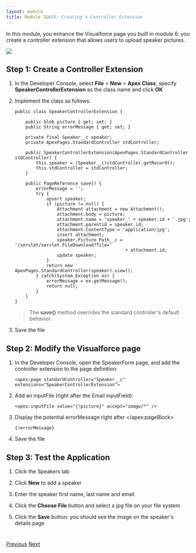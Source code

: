 ```yaml
---
layout: module
title: Module 7&#58; Creating a Controller Extension
---
```

In this module, you enhance the Visualforce page you built in module 6: you create a controller extension that allows users to upload speaker pictures.

![](images/upload.jpg)

## Step 1: Create a Controller Extension

1. In the Developer Console, select **File** > **New** > **Apex Class**, specify **SpeakerControllerExtension** as the class name and click **OK**

1. Implement the class as follows:

    ```
    public class SpeakerControllerExtension {

        public blob picture { get; set; }
        public String errorMessage { get; set; }

        private final Speaker__c speaker;
        private ApexPages.StandardController stdController;

        public SpeakerControllerExtension(ApexPages.StandardController stdController) {
            this.speaker = (Speaker__c)stdController.getRecord();
            this.stdController = stdController;
        }

        public PageReference save() {
            errorMessage = '';
            try {
                upsert speaker;
                if (picture != null) {
                    Attachment attachment = new Attachment();
                    attachment.body = picture;
                    attachment.name = 'speaker_' + speaker.id + '.jpg';
                    attachment.parentid = speaker.id;
                    attachment.ContentType = 'application/jpg';
                    insert attachment;
                    speaker.Picture_Path__c = '/servlet/servlet.FileDownload?file='
                                              + attachment.id;
                    update speaker;
                }
                return new ApexPages.StandardController(speaker).view();
            } catch(System.Exception ex) {
                errorMessage = ex.getMessage();
                return null;
            }
        }
    }
    ```
    
    > The **save()** method overrides the standard controller's default behavior.

    
1. Save the file


## Step 2: Modify the Visualforce page

1. In the Developer Console, open the SpeakerForm page, and add the controller extension to the page definition:

    ```
    <apex:page standardController="Speaker__c" extensions="SpeakerControllerExtension">
    ```

1. Add an inputFile (right after the Email inputField):

    ```
    <apex:inputFile value="{!picture}" accept="image/*" />
    ```

1. Display the potential errorMessage right after &lt;/apex:pageBlock>

    ```
    {!errorMessage}
    ```

1. Save the file

## Step 3: Test the Application

1. Click the Speakers tab

1. Click **New** to add a speaker

1. Enter the speaker first name, last name and email

1. Click the **Choose File** button and select a jpg file on your file system

1. Click the **Save** button: you should see the image on the speaker's details page


<div class="row" style="margin-top:40px;">
<div class="col-sm-12">
<a href="Creating-a-Visualforce-Page.html" class="btn btn-default"><i class="glyphicon glyphicon-chevron-left"></i> Previous</a>
<a href="Using-JavaScript-in-Visualforce-Pages.html" class="btn btn-default pull-right">Next <i class="glyphicon glyphicon-chevron-right"></i></a>
</div>
</div>
